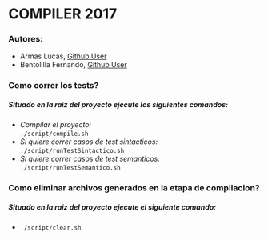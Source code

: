 # COMPILER 2017 #

### Autores: ###
- Armas Lucas, [Github User](@larmas)
- Bentolilla Fernando, [Github User](@fernando13)

### Como correr los tests? ###

##### Situado en la raiz del proyecto ejecute los siguientes comandos: #####
* *Compilar el proyecto:*\
 `./script/compile.sh`
* *Si quiere correr casos de test sintacticos:*\
 `./script/runTestSintactico.sh`
* *Si quiere correr casos de test semanticos:*\
 `./script/runTestSemantico.sh`

### Como eliminar archivos generados en la etapa de compilacion? ###

##### Situado en la raiz del proyecto ejecute el siguiente comando: #####
* `./script/clear.sh`
